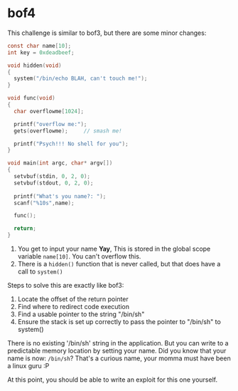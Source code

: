 # bof4

This challenge is similar to bof3, but there are some minor changes:
```C
const char name[10];
int key = 0xdeadbeef;

void hidden(void)
{
  system("/bin/echo BLAH, can't touch me!");
}

void func(void)
{
  char overflowme[1024];

  printf("overflow me:");
  gets(overflowme);     // smash me!

  printf("Psych!!! No shell for you");
}

void main(int argc, char* argv[])
{
  setvbuf(stdin, 0, 2, 0);
  setvbuf(stdout, 0, 2, 0);
  
  printf("What's you name?: ");
  scanf("%10s",name);  

  func();

  return;
}

```

1) You get to input your name **Yay**, This is stored in the global scope variable `name[10]`. You can't overflow this.
2) There is a `hidden()` function that is never called, but that does have a call to `system()`

Steps to solve this are exactly like bof3:
1) Locate the offset of the return pointer
2) Find where to redirect code execution
3) Find a usable pointer to the string "/bin/sh"
4) Ensure the stack is set up correctly to pass the pointer to "/bin/sh" to system()

There is no existing '/bin/sh' string in the application. But you can write to a predictable memory location by setting your name.
Did you know that your name is now: `/bin/sh`? That's a curious name, your momma must have been a linux guru :P

At this point, you should be able to write an exploit for this one yourself.
